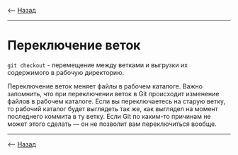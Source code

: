 <-- [Назад](../readme.md)

---

# Переключение веток
`git checkout` - перемещение между ветками и выгрузки их содержимого в рабочую директорию.

Переключение веток меняет файлы в рабочем каталоге. Важно запомнить, что при переключении веток в Git происходит изменение файлов в рабочем каталоге. Если вы переключаетесь на старую ветку, то рабочий каталог будет выглядеть так же, как выглядел на момент последнего коммита в ту ветку. Если Git по каким-то причинам не может
этого сделать — он не позволит вам переключиться вообще.


---

<-- [Назад](../readme.md)